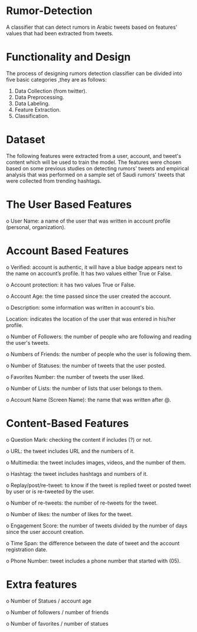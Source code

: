 # Rumor-Detection
A classifier that can detect rumors in Arabic tweets based on features' values that had been extracted from tweets.

# Functionality and Design
The process of designing rumors detection classifier can be divided into five basic categories ,they are as follows:
1. Data Collection (from twitter).
2. Data Preprocessing.
3. Data Labeling.
4. Feature Extraction.
5. Classification.

# Dataset
The following features were extracted from a user, account, and tweet's content which will be used to train the model. The features were chosen based on some
previous studies on detecting rumors' tweets and empirical analysis that was performed on a sample set of Saudi rumors' tweets that were collected from trending
hashtags.

# The User Based Features

o User Name: a name of the user that was written in account profile (personal, organization).

# Account Based Features

o Verified: account is authentic, it will have a blue badge appears next to the name on account’s profile. It has two values either True or False.

o Account protection: it has two values True or False.

o Account Age: the time passed since the user created the account.

o Description: some information was written in account's bio.

Location: indicates the location of the user that was entered in his/her profile.

o Number of Followers: the number of people who are following and reading the user's tweets.

o Numbers of Friends: the number of people who the user is following them.

o Number of Statuses: the number of tweets that the user posted.

o Favorites Number: the number of tweets the user liked.

o Number of Lists: the number of lists that user belongs to them.

o Account Name (Screen Name): the name that was written after @.

# Content-Based Features

o Question Mark: checking the content if includes (?) or not.

o URL: the tweet includes URL and the numbers of it.

o Multimedia: the tweet includes images, videos, and the number of them.

o Hashtag: the tweet includes hashtags and numbers of it.

o Replay/post/re-tweet: to know if the tweet is replied tweet or posted tweet by user or is re-tweeted by the user.

o Number of re-tweets: the number of re-tweets for the tweet.

o Number of likes: the number of likes for the tweet.

o Engagement Score: the number of tweets divided by the number of days since the user account creation.

o Time Span: the difference between the date of tweet and the account registration date.

o Phone Number: tweet includes a phone number that started with (05).

# Extra features
o Number of Statues / account age

o Number of followers / number of friends

o Number of favorites / number of statues



